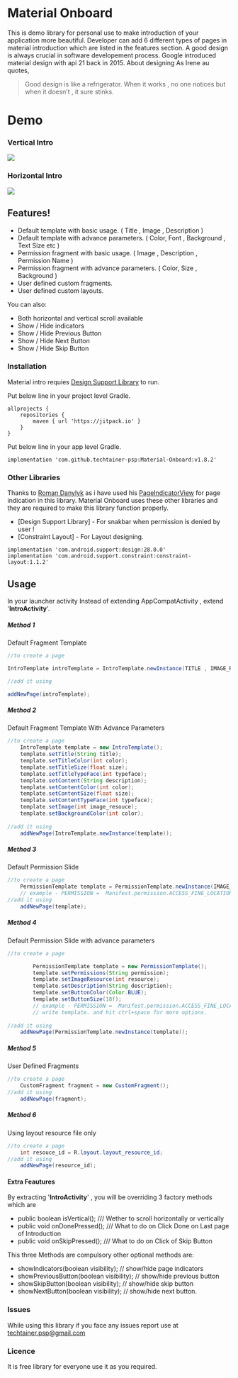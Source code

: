 # Material Onboard

This is demo library for personal use to make introduction of your application more beautiful. Developer can add 6 different types of pages in material introduction which are listed in the features section.
A good design is always crucial in software developement process. Google introduced material design with api 21 back in 2015. About designing As Irene au quotes,

> Good design is like a refrigerator. When it works , 
> no one notices but when it doesn’t , it sure stinks.

# Demo

### Vertical Intro
![](https://github.com/techtainer-psp/Material-Onboard/blob/master/pictures/Vertical_color.gif)

### Horizontal Intro
![](https://github.com/techtainer-psp/Material-Onboard/blob/master/pictures/Horizontal_white.gif)

## Features!

  - Default template with basic usage. ( Title , Image , Description )
  - Default template with advance parameters. ( Color, Font , Background , Text Size etc )
  - Permission fragment with basic usage. ( Image , Description , Permission Name )
  - Permission fragment with advance parameters. ( Color, Size , Background )
  - User defined custom fragments.
  - User defined custom layouts.

You can also:
  - Both horizontal and vertical scroll available
  - Show / Hide indicators
  - Show / Hide Previous Button
  - Show / Hide Next Button
  - Show / Hide Skip Button



### Installation

Material intro requies [Design Support Library](https://developer.android.com/topic/libraries/support-library/packages#design)  to run.

Put below line in your project level Gradle.

```Gradle & Maven
allprojects {
    repositories {
        maven { url 'https://jitpack.io' }
    }
}
```

Put below line in your app level Gradle.

```Gradle & Maven
implementation 'com.github.techtainer-psp:Material-Onboard:v1.8.2'
```

### Other Libraries

Thanks to  [Roman Danylyk](https://github.com/romandanylyk) as i have used his [PageIndicatorView](https://github.com/romandanylyk/PageIndicatorView)  for page indication in this library.
Material Onboard uses these other libraries and they are required to make this library function properly.
* [Design Support Library] - For snakbar when permission is denied by user !
* [Constraint Layout] - For Layout designing.

```Gradle & Maven
implementation 'com.android.support:design:28.0.0'
implementation 'com.android.support.constraint:constraint-layout:1.1.2'
```

## Usage

In your launcher activity Instead of extending AppCompatActivity , extend '**IntroActivity**'. 


##### Method 1
Default Fragment Template
```java
//to create a page

IntroTemplate introTemplate = IntroTemplate.newInstance(TITLE , IMAGE_RESOURCE , DESCRIPTION);

//add it using

addNewPage(introTemplate);
```
##### Method 2
Default Fragment Template With Advance Parameters
```java
//to create a page
    IntroTemplate template = new IntroTemplate();
    template.setTitle(String title);
    template.setTitleColor(int color);
    template.setTitleSize(float size);
    template.setTitleTypeFace(int typeface);
    template.setContent(String description);
    template.setContentColor(int color);
    template.setContentSize(float size);
    template.setContentTypeFace(int typeface);
    template.setImage(int image_resouce);
    template.setBackgroundColor(int color);
    
//add it using
    addNewPage(IntroTemplate.newInstance(template));
```

##### Method 3
Default Permission Slide
```java
//to create a page
    PermissionTemplate template = PermissionTemplate.newInstance(IMAGE_RESOURCE, DESCRIPTION , PERMISSION);  
    // example - PERMISSION =  Manifest.permission.ACCESS_FINE_LOCATION;
//add it using
    addNewPage(template);
```
##### Method 4
Default Permission Slide with advance parameters
```java
//to create a page

        PermissionTemplate template = new PermissionTemplate();
        template.setPermissions(String permission);
        template.setImageResource(int resource);
        template.setDescription(String description);
        template.setButtonColor(Color.BLUE);
        template.setButtonSize(18f);
        // example - PERMISSION =  Manifest.permission.ACCESS_FINE_LOCATION;
        // write template. and hit ctrl+space for more options.
        
//add it using
    addNewPage(PermissionTemplate.newInstance(template));
```

##### Method 5
User Defined Fragments
```java
//to create a page
    CustomFragment fragment = new CustomFragment();
//add it using
    addNewPage(fragment);
```
##### Method 6
Using layout resource file only
```java
//to create a page
    int resouce_id = R.layout.layout_resource_id;
//add it using
    addNewPage(resource_id);
```
#### Extra Feautures

By extracting '**IntroActivity**' , you will be overriding 3 factory methods which are
- public boolean isVertical();           /// Wether to scroll horizontally or vertically
- public void onDonePressed();        /// What to do on Click Done on Last page of Introduction
- public void onSkipPressed();        /// What to do on Click of Skip Button

This three Methods are compulsory other optional methods are:

- showIndicators(boolean visibility);       // show/hide page indicators
- showPreviousButton(boolean visibility);   // show/hide  previous button
- showSkipButton(boolean visibility);       // show/hide skip button
- showNextButton(boolean visibility);       // show/hide next button.

### Issues
While using this library if you face any issues report use at techtainer.psp@gmail.com

### Licence 

It is free library for everyone use it as you required.

 
